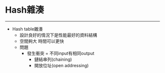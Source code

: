 # Hash雜湊
---
- Hash table雜湊
    - 設計良好的情況下是性能最好的資料結構
    - 空間夠大 時間可以更快
    - 問題
        - 發生衝突 = 不同input有相同output
            - 鏈結串列(chaining)
            - 開放位址(open addressing)